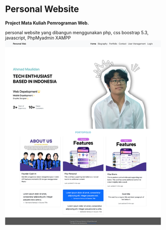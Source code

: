 # Personal Website
**Project Mata Kuliah Pemrograman Web.**

personal website yang dibangun menggunakan php, css boostrap 5.3, javascript, PhpMyadmin XAMPP
![imaghe alt](https://github.com/AhmdMaulidan/personal-web/blob/35abb829e2d009dd0511c0dc58f359d90371e528/Tampilan.png)




